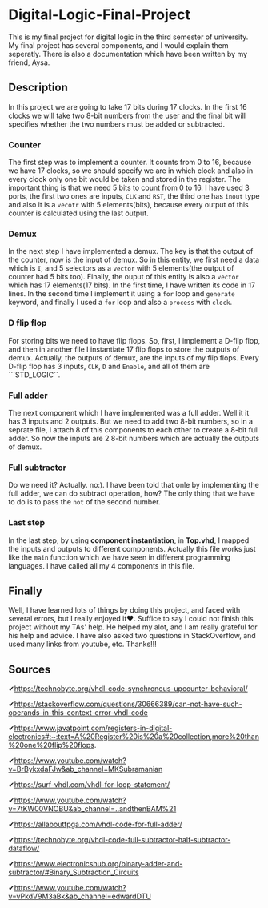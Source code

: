 # Digital-Logic-Final-Project
This is my final project for digital logic in the third semester of university. My final project has several components, and I would explain them seperatly. There is also a documentation which have been written by my friend, Aysa.
## Description
In this project we are going to take 17 bits during 17 clocks. In the first 16 clocks we will take two 8-bit numbers from the user and the final bit will specifies whether the two numbers must be added or subtracted.
### Counter
The first step was to implement a counter. It counts from 0 to 16, because we have 17 clocks, so we should specify we are in which clock and also in every clock only one bit would be taken and stored in the register. The important thing is that we need 5 bits to count from 0 to 16. I have used 3 ports, the first two ones are inputs, ```CLK``` and ```RST```, the third one has ```inout``` type and also it is a ```vecotr``` with 5 elements(bits), because every output of this counter is calculated using the last output.
### Demux
In the next step I have implemented a demux. The key is that the output of the counter, now is the input of demux. So in this entity, we first need a data which is ```I```, and 5 selectors as a ```vector``` with 5 elements(the output of counter had 5 bits too). Finally, the ouput of this entity is also a ```vector``` which has 17 elements(17 bits).
In the first time, I have written its code in 17 lines. In the second time I implement it using a ```for``` loop and ```generate``` keyword, and finally I used a ```for``` loop and also a ```process``` with ```clock```.
### D flip flop
For storing bits we need to have flip flops. So, first, I implement a D-flip flop, and then in another file I instantiate 17 flip flops to store the outputs of demux. Actually, the outputs of demux, are the inputs of my flip flops. Every D-flip flop has 3 inputs, ```CLK```, ```D``` and ```Enable```, and all of them are ```STD_LOGIC``.
### Full adder
The next component which I have implemented was a full adder. Well it it has 3 inputs and 2 outputs. But we need to add two 8-bit numbers, so in a seprate file, I attach 8 of this components to each other to create a 8-bit full adder. So now the inputs are 2 8-bit numbers which are actually the outputs of demux.
### Full subtractor
Do we need it? Actually. no:). I have been told that onle by implementing the full adder, we can do subtract operation, how? The only thing that we have to do is to pass the ```not``` of the second number.
### Last step
In the last step, by using **component instantiation**, in __Top.vhd__, I mapped the inputs and outputs to different components. Actually this file works just like the ```main``` function which we have seen in different programming languages. I have called all my 4 components in this file.

## Finally
Well, I have learned lots of things by doing this project, and faced with several errors, but I really enjoyed it❤. Suffice to say I could not finish this project without my TAs' help. He helped my alot, and I am really grateful for his help and advice. I have also asked two questions in StackOverflow, and used many links from youtube, etc. 
Thanks!!!
## Sources
✔https://technobyte.org/vhdl-code-synchronous-upcounter-behavioral/

✔https://stackoverflow.com/questions/30666389/can-not-have-such-operands-in-this-context-error-vhdl-code

✔https://www.javatpoint.com/registers-in-digital-electronics#:~:text=A%20Register%20is%20a%20collection,more%20than%20one%20flip%20flops.

✔https://www.youtube.com/watch?v=BrBykxdaFJw&ab_channel=MKSubramanian

✔https://surf-vhdl.com/vhdl-for-loop-statement/

✔https://www.youtube.com/watch?v=7tKW00VNOBU&ab_channel=..andthenBAM%21

✔https://allaboutfpga.com/vhdl-code-for-full-adder/

✔https://technobyte.org/vhdl-code-full-subtractor-half-subtractor-dataflow/

✔https://www.electronicshub.org/binary-adder-and-subtractor/#Binary_Subtraction_Circuits

✔https://www.youtube.com/watch?v=vPkdV9M3aBk&ab_channel=edwardDTU





